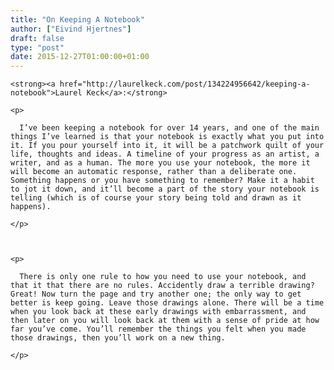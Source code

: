 ```yaml
---
title: "On Keeping A Notebook"
author: ["Eivind Hjertnes"]
draft: false
type: "post"
date: 2015-12-27T01:00:00+01:00
---
```


<div class="HTML">
  <div></div>

<p>

</div>

```text
<strong><a href="http://laurelkeck.com/post/134224956642/keeping-a-notebook">Laurel Keck</a>:</strong>
```

<div class="HTML">
  <div></div>

</p>

</div>

<div class="HTML">
  <div></div>

<blockquote>

</div>

```text
<p>

  I’ve been keeping a notebook for over 14 years, and one of the main things I’ve learned is that your notebook is exactly what you put into it. If you pour yourself into it, it will be a patchwork quilt of your life, thoughts and ideas. A timeline of your progress as an artist, a writer, and as a human. The more you use your notebook, the more it will become an automatic response, rather than a deliberate one. Something happens or you have something to remember? Make it a habit to jot it down, and it’ll become a part of the story your notebook is telling (which is of course your story being told and drawn as it happens).

</p>



<p>

  There is only one rule to how you need to use your notebook, and that it that there are no rules. Accidently draw a terrible drawing? Great! Now turn the page and try another one; the only way to get better is keep going. Leave those drawings alone. There will be a time when you look back at these early drawings with embarrassment, and then later on you will look back at them with a sense of pride at how far you’ve come. You’ll remember the things you felt when you made those drawings, then you’ll work on a new thing.

</p>
```

<div class="HTML">
  <div></div>

</blockquote>

</div>
